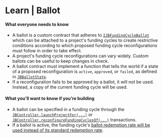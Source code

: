 # Learn | Ballot

#### What everyone needs to know

* A ballot is a custom contract that adheres to [`IJBFundingCycleBallot`](../../api/interfaces/ijbfundingcycleballot.md) which can be attached to a project's funding cycles to create restrictive conditions according to which proposed funding cycle reconfigurations must follow in order to take effect.
* A project's funding cycle reconfigurations can vary widely. Custom ballots can be useful to keep changes in check.
* A ballot contract must implement a function that tells the world if a state of a proposed reconfiguration is `active`, `approved`, or `failed`, as defined in [`JBBallotState`](../../api/enums/jbballotstate.md).
* If a reconfiguration fails to be approved by a ballot, it will not be used. Instead, a copy of the current funding cycle will be used.

#### What you'll want to know if you're building

* A ballot can be specified in a funding cycle through the [`JBController.launchProjectFor(...)`](../../api/contracts/or-controllers/jbcontroller/write/launchprojectfor.md) or [`JBController.reconfigureFundingCyclesOf(...)`](../../api/contracts/or-controllers/jbcontroller/write/reconfigurefundingcyclesof.md) transactions.
* If a ballot is active, the funding cycle's [ballot redemption rate will be used instead of its standard redemption rate](redemption-rate.md).
